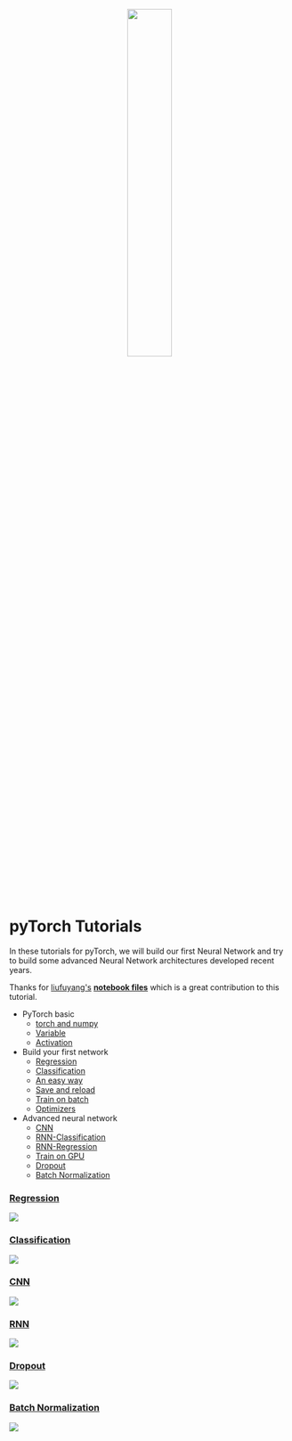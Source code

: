<p align="center">
    <a href="http://pytorch.org/" target="_blank">
    <img width="40%" src="https://github.com/MorvanZhou/PyTorch-Tutorial/blob/master/logo.png" style="max-width:100%;">
    </a>
</p>


<br>


# pyTorch Tutorials

In these tutorials for pyTorch, we will build our first Neural Network and try to build some advanced Neural Network architectures developed recent years.

Thanks for [liufuyang's](https://github.com/liufuyang) [**notebook files**](https://github.com/MorvanZhou/PyTorch-Tutorial/tree/master/tutorial-contents-notebooks)
which is a great contribution to this tutorial.

* PyTorch basic
  * [torch and numpy](https://github.com/MorvanZhou/PyTorch-Tutorial/blob/master/tutorial-contents/201_torch_numpy.py)
  * [Variable](https://github.com/MorvanZhou/PyTorch-Tutorial/blob/master/tutorial-contents/202_variable.py)
  * [Activation](https://github.com/MorvanZhou/PyTorch-Tutorial/blob/master/tutorial-contents/203_activation.py)
* Build your first network
  * [Regression](https://github.com/MorvanZhou/PyTorch-Tutorial/blob/master/tutorial-contents/301_regression.py)
  * [Classification](https://github.com/MorvanZhou/PyTorch-Tutorial/blob/master/tutorial-contents/302_classification.py)
  * [An easy way](https://github.com/MorvanZhou/PyTorch-Tutorial/blob/master/tutorial-contents/303_build_nn_quickly.py)
  * [Save and reload](https://github.com/MorvanZhou/PyTorch-Tutorial/blob/master/tutorial-contents/304_save_reload.py)
  * [Train on batch](https://github.com/MorvanZhou/PyTorch-Tutorial/blob/master/tutorial-contents/305_batch_train.py)
  * [Optimizers](https://github.com/MorvanZhou/PyTorch-Tutorial/blob/master/tutorial-contents/306_optimizer.py)
* Advanced neural network
  * [CNN](https://github.com/MorvanZhou/PyTorch-Tutorial/blob/master/tutorial-contents/401_CNN.py)
  * [RNN-Classification](https://github.com/MorvanZhou/PyTorch-Tutorial/blob/master/tutorial-contents/402_RNN_classifier.py)
  * [RNN-Regression](https://github.com/MorvanZhou/PyTorch-Tutorial/blob/master/tutorial-contents/403_RNN_regressor.py)
  * [Train on GPU](https://github.com/MorvanZhou/PyTorch-Tutorial/blob/master/tutorial-contents/502_GPU.py)
  * [Dropout](https://github.com/MorvanZhou/PyTorch-Tutorial/blob/master/tutorial-contents/503_dropout.py)
  * [Batch Normalization](https://github.com/MorvanZhou/PyTorch-Tutorial/blob/master/tutorial-contents/504_batch_normalization.py)

### [Regression](https://github.com/MorvanZhou/PyTorch-Tutorial/blob/master/tutorial-contents/301_regression.py)

<a href="https://github.com/MorvanZhou/PyTorch-Tutorial/blob/master/tutorial-contents/301_regression.py">
    <img class="course-image" src="https://morvanzhou.github.io/static/results/torch/1-1-2.gif">
</a>

### [Classification](https://github.com/MorvanZhou/PyTorch-Tutorial/blob/master/tutorial-contents/302_classification.py)

<a href="https://github.com/MorvanZhou/PyTorch-Tutorial/blob/master/tutorial-contents/302_classification.py">
    <img class="course-image" src="https://morvanzhou.github.io/static/results/torch/1-1-3.gif">
</a>

### [CNN](https://github.com/MorvanZhou/PyTorch-Tutorial/blob/master/tutorial-contents/401_CNN.py)
<a href="https://github.com/MorvanZhou/PyTorch-Tutorial/blob/master/tutorial-contents/401_CNN.py">
    <img class="course-image" src="https://morvanzhou.github.io/static/results/torch/4-1-2.gif" >
</a>

### [RNN](https://github.com/MorvanZhou/PyTorch-Tutorial/blob/master/tutorial-contents/403_RNN_regressor.py)

<a href="https://github.com/MorvanZhou/PyTorch-Tutorial/blob/master/tutorial-contents/403_RNN_regressor.py">
    <img class="course-image" src="https://morvanzhou.github.io/static/results/torch/4-3-1.gif" >
</a>


### [Dropout](https://github.com/MorvanZhou/PyTorch-Tutorial/blob/master/tutorial-contents/503_dropout.py)
<a href="https://github.com/MorvanZhou/PyTorch-Tutorial/blob/master/tutorial-contents/503_dropout.py">
    <img class="course-image" src="https://morvanzhou.github.io/static/results/torch/5-3-1.gif" >
</a>

### [Batch Normalization](https://github.com/MorvanZhou/PyTorch-Tutorial/blob/master/tutorial-contents/504_batch_normalization.py)
<a href="https://github.com/MorvanZhou/PyTorch-Tutorial/blob/master/tutorial-contents/504_batch_normalization.py">
    <img class="course-image" src="https://morvanzhou.github.io/static/results/torch/5-4-2.gif" >
</a>


